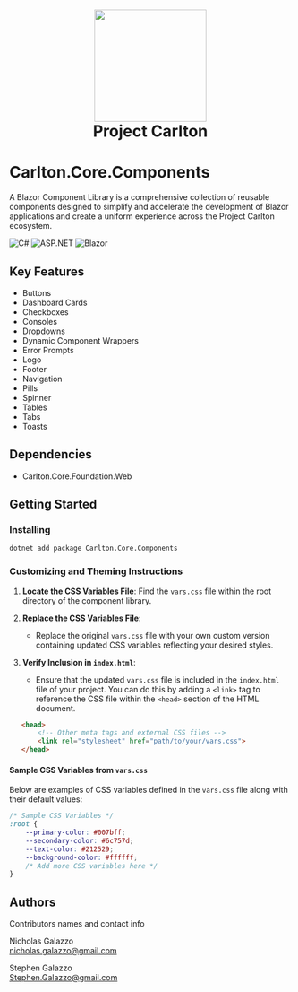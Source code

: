 ﻿<h1 align="center">
    <img src=""/wwwroot/images/CarltonLogo.png" width="200" />
</br>
    Project Carlton
</br>

# Carlton.Core.Components 

A Blazor Component Library is a comprehensive collection of reusable components designed to simplify and accelerate the development of Blazor applications and create a uniform experience across the Project Carlton ecosystem.

![C#](https://img.shields.io/badge/language-C%23-blue)
![ASP.NET](https://img.shields.io/badge/ASP.NET-blue)
![Blazor](https://img.shields.io/badge/Blazor-blue)

## Key Features

* Buttons
* Dashboard Cards
* Checkboxes  
* Consoles
* Dropdowns
* Dynamic Component Wrappers
* Error Prompts
* Logo
* Footer
* Navigation
* Pills
* Spinner
* Tables
* Tabs
* Toasts

## Dependencies

* Carlton.Core.Foundation.Web

## Getting Started

### Installing

```bash
dotnet add package Carlton.Core.Components
```

### Customizing and Theming Instructions

1. **Locate the CSS Variables File**: Find the `vars.css` file within the root directory of the component library.

2. **Replace the CSS Variables File**:
   - Replace the original `vars.css` file with your own custom version containing updated CSS variables reflecting your desired styles.

2. **Verify Inclusion in `index.html`**:
   - Ensure that the updated `vars.css` file is included in the `index.html` file of your project. You can do this by adding a `<link>` tag to reference the CSS file within the `<head>` section of the HTML document.

```html
   <head>
       <!-- Other meta tags and external CSS files -->
       <link rel="stylesheet" href="path/to/your/vars.css">
   </head>
   ```

#### Sample CSS Variables from `vars.css`

Below are examples of CSS variables defined in the `vars.css` file along with their default values:

```css
/* Sample CSS Variables */
:root {
    --primary-color: #007bff;
    --secondary-color: #6c757d;
    --text-color: #212529;
    --background-color: #ffffff;
    /* Add more CSS variables here */
}
```

## Authors

Contributors names and contact info

Nicholas Galazzo  
nicholas.galazzo@gmail.com

Stephen Galazzo  
Stephen.Galazzo@gmail.com

